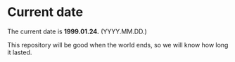 # Current date

The current date is **1999.01.24.** (YYYY.MM.DD.)

This repository will be good when the world ends, so we will know how long it lasted.